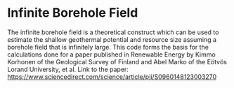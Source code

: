 # Infinite Borehole Field
The infinite borehole field is a theoretical construct which can be used to estimate the shallow geothermal potential and resource size assuming a borehole field that is infinitely large.
This code forms the basis for the calculations done for a paper published in Renewable Energy by Kimmo Korhonen of the Geological Survey of Finland and Abel Marko of the Eötvös Lorand University, et al.
Link to the paper: https://www.sciencedirect.com/science/article/pii/S0960148123003270

